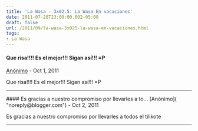 ```yaml
---
title: 'La Wasa - 3x02.5: La Wasa En vacaciones'
date: 2011-07-28T23:00:00.002-05:00
draft: false
url: /2011/09/la-wasa-3x025-la-wasa-en-vacaciones.html
tags: 
- La Wasa
---
```


#### Que risa!!!! Es el mejor!!! Sigan así!!! =P
[Anónimo]( "noreply@blogger.com") - <time datetime="2011-10-03T10:28:22.326-05:00">Oct 1, 2011</time>

Que risa!!!! Es el mejor!!! Sigan así!!! =P
<hr />
#### Es gracias a nuestro compromiso por llevarles a to...
[Anónimo]( "noreply@blogger.com") - <time datetime="2011-10-04T16:25:52.200-05:00">Oct 2, 2011</time>

Es gracias a nuestro compromiso por llevarles a todos el tilikote
<hr />
